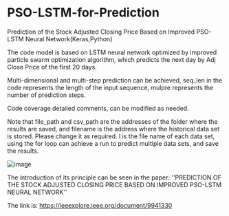 # PSO-LSTM-for-Prediction
Prediction of the Stock Adjusted Closing Price Based on Improved PSO-LSTM Neural Network(Keras,Python)

The code model is based on LSTM neural network optimized by improved particle swarm optimization algorithm, which predicts the next day by Adj Close Price of the first 20 days.

Multi-dimensional and multi-step prediction can be achieved, seq_len in the code represents the length of the input sequence, mulpre represents the number of prediction steps. 

Code coverage detailed comments, can be modified as needed. 

Note that file_path and csv_path are the addresses of the folder where the results are saved, and filename is the address where the historical data set is stored. Please change it as required. l is the file name of each data set, using the for loop can achieve a run to predict multiple data sets, and save the results. 

![image](https://www.helloimg.com/i/2024/10/05/6700a7058ef58.png)

The introduction of its principle can be seen in the paper: ''PREDICTION OF THE STOCK ADJUSTED CLOSING PRICE BASED ON IMPROVED PSO-LSTM NEURAL NETWORK''

The link is: https://ieeexplore.ieee.org/document/9941330
